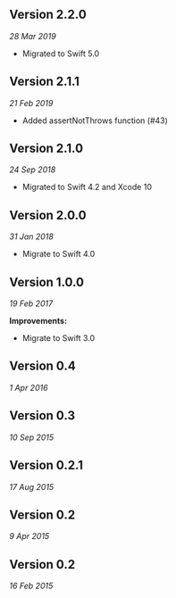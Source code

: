 Version 2.2.0
------------
_28 Mar 2019_

- Migrated to Swift 5.0


Version 2.1.1
------------
_21 Feb 2019_

- Added assertNotThrows function (#43)

Version 2.1.0
------------
_24 Sep 2018_

- Migrated to Swift 4.2 and Xcode 10

Version 2.0.0
-------------
_31 Jan 2018_

- Migrate to Swift 4.0

Version 1.0.0
-------------
_19 Feb 2017_

**Improvements:**

- Migrate to Swift 3.0

Version 0.4
-------------
_1 Apr 2016_


Version 0.3
-------------
_10 Sep 2015_


Version 0.2.1
-------------
_17 Aug 2015_


Version 0.2
-------------
_9 Apr 2015_


Version 0.2
-------------
_16 Feb 2015_
